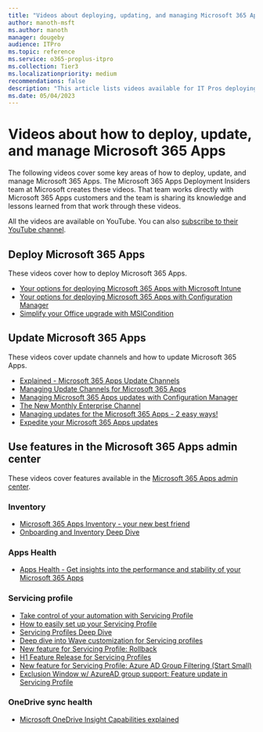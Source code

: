 ```yaml
---
title: "Videos about deploying, updating, and managing Microsoft 365 Apps"
author: manoth-msft
ms.author: manoth
manager: dougeby
audience: ITPro
ms.topic: reference
ms.service: o365-proplus-itpro
ms.collection: Tier3
ms.localizationpriority: medium
recommendations: false
description: "This article lists videos available for IT Pros deploying Microsoft 365 Apps."
ms.date: 05/04/2023
---
```


# Videos about how to deploy, update, and manage Microsoft 365 Apps

The following videos cover some key areas of how to deploy, update, and manage Microsoft 365 Apps. The Microsoft 365 Apps Deployment Insiders team at Microsoft creates these videos. That team works directly with Microsoft 365 Apps customers and the team is sharing its knowledge and lessons learned from that work through these videos.

All the videos are available on YouTube. You can also [subscribe to their YouTube channel](https://www.youtube.com/channel/UCtGE6W1kFbokk_aFVyN1KmA).

## Deploy Microsoft 365 Apps

These videos cover how to deploy Microsoft 365 Apps.

- [Your options for deploying Microsoft 365 Apps with Microsoft Intune](https://youtu.be/fA8lcnRXmkI)
- [Your options for deploying Microsoft 365 Apps with Configuration Manager](https://youtu.be/dUz1Jo4HGiQ)
- [Simplify your Office upgrade with MSICondition](https://youtu.be/7zHi6MRveRc)

## Update Microsoft 365 Apps

These videos cover update channels and how to update Microsoft 365 Apps.

- [Explained - Microsoft 365 Apps Update Channels](https://www.youtube.com/watch?v=eNn4PDkmo7s)
- [Managing Update Channels for Microsoft 365 Apps](https://www.youtube.com/watch?v=rIpoloAZnSg)
- [Managing Microsoft 365 Apps updates with Configuration Manager](https://youtu.be/dUz1Jo4HGiQ?t=791)
- [The New Monthly Enterprise Channel](https://www.youtube.com/watch?v=0vrIkbWBTho)
- [Managing updates for the Microsoft 365 Apps - 2 easy ways!](https://www.youtube.com/watch?v=ru11vVA8em4)
- [Expedite your Microsoft 365 Apps updates](https://www.youtube.com/watch?v=g5VfSMlpJn0)

## Use features in the Microsoft 365 Apps admin center

These videos cover features available in the [Microsoft 365 Apps admin center](https://config.office.com).

### Inventory
- [Microsoft 365 Apps Inventory - your new best friend](https://www.youtube.com/watch?v=qHDFffWHdKk)
- [Onboarding and Inventory Deep Dive](https://www.youtube.com/watch?v=g1rDR2aOAQc)

### Apps Health
- [Apps Health - Get insights into the performance and stability of your Microsoft 365 Apps](https://www.youtube.com/watch?v=g9tiCFNDOEw)

### Servicing profile
- [Take control of your automation with Servicing Profile](https://www.youtube.com/watch?v=i_eUkyFX30E)
- [How to easily set up your Servicing Profile](https://www.youtube.com/watch?v=igBMDvKqVJU)
- [Servicing Profiles Deep Dive](https://www.youtube.com/watch?v=YO6a3iNVXXI)
- [Deep dive into Wave customization for Servicing profiles](https://www.youtube.com/watch?v=rDu8qVbE1DY)
- [New feature for Servicing Profile: Rollback](https://www.youtube.com/watch?v=wyy_ll3wdlM)
- [H1 Feature Release for Servicing Profiles](https://www.youtube.com/watch?v=dIeeelh5Gcg)
- [New feature for Servicing Profile: Azure AD Group Filtering (Start Small)](https://www.youtube.com/watch?v=RrEBevNV7pQ)
- [Exclusion Window w/ AzureAD group support: Feature update in Servicing Profile](https://www.youtube.com/watch?v=WMVlfg_3wnw)

### OneDrive sync health
- [Microsoft OneDrive Insight Capabilities explained](https://www.youtube.com/watch?v=0A2LbKoNFzU)
